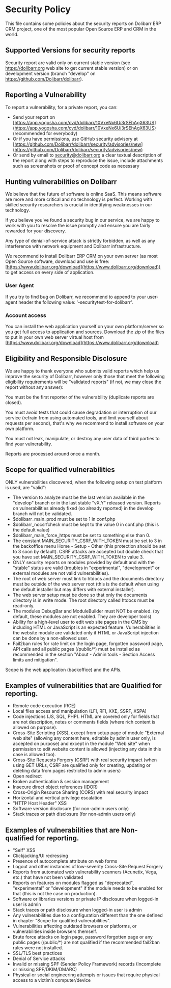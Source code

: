 # Security Policy

This file contains some policies about the security reports on Dolibarr ERP CRM project, one of the most popular Open Source ERP and CRM in the world.

## Supported Versions for security reports

Security report are valid only on current stable version (see https://dolibarr.org web site to get current stable version) or on development version (branch "develop" on https://github.com/Dolibarr/dolibarr).

## Reporting a Vulnerability

To report a vulnerability, for a private report, you can:

- Send your report on [https://app.yogosha.com/cvd/dolibarr/10VxeNx6Ui3rSEhAgX63US](https://app.yogosha.com/cvd/dolibarr/10VxeNx6Ui3rSEhAgX63US) (recommended for everybody)
- Or if you have permissions, use GitHub security advisory at [https://github.com/Dolibarr/dolibarr/security/advisories/new](https://github.com/Dolibarr/dolibarr/security/advisories/new)
- Or send by email to security@dolibarr.org a clear textual description of the report along with steps to reproduce the issue, include attachments such as screenshots or proof of concept code as necessary

## Hunting vulnerabilities on Dolibarr

We believe that the future of software is online SaaS. This means software are more and more critical and no technology is perfect. Working with skilled security researchers is crucial in identifying weaknesses in our technology.

If you believe you've found a security bug in our service, we are happy to work with you to resolve the issue promptly and ensure you are fairly rewarded for your discovery.

Any type of denial-of-service attack is strictly forbidden, as well as any interference with network equipment and Dolibarr infrastructure.

We recommend to install Dolibarr ERP CRM on your own server (as most Open Source software, download and use is free: [https://www.dolibarr.org/download](https://www.dolibarr.org/download)) to get access on every side of application.

### User Agent

If you try to find bug on Dolibarr, we recommend to append to your user-agent header the following value: '-securitytest-for-dolibarr'.

### Account access

You can install the web application yourself on your own platform/server so you get full access to application and sources. Download the zip of the files to put in your own web server virtual host from [https://www.dolibarr.org/download](https://www.dolibarr.org/download)

## Eligibility and Responsible Disclosure

We are happy to thank everyone who submits valid reports which help us improve the security of Dolibarr, however only those that meet the following eligibility requirements will be "validated reports" (if not, we may close the report without any answer):

You must be the first reporter of the vulnerability (duplicate reports are closed).

You must avoid tests that could cause degradation or interruption of our service (refrain from using automated tools, and limit yourself about requests per second), that's why we recommend to install software on your own platform.

You must not leak, manipulate, or destroy any user data of third parties to find your vulnerability.

Reports are processed around once a month.

## Scope for qualified vulnerabilities

ONLY vulnerabilities discovered, when the following setup on test platform is used, are "valid":

* The version to analyze must be the last version available in the "develop" branch or in the last stable "vX.Y" released version. Reports on vulnerabilities already fixed (so already reported) in the develop branch will not be validated.   
* $dolibarr_main_prod must be set to 1 in conf.php
* $dolibarr_nocsrfcheck must be kept to the value 0 in conf.php (this is the default value)
* $dolibarr_main_force_https must be set to something else than 0.
* The constant MAIN_SECURITY_CSRF_WITH_TOKEN must be set to 3 in the backoffice menu Home - Setup - Other (this protection should be set to 3 soon by default). CSRF attacks are accepted but
 double check that you have set MAIN_SECURITY_CSRF_WITH_TOKEN to value 3.
* ONLY security reports on modules provided by default and with the "stable" status are valid (troubles in "experimental", "development" or external modules are not valid vulnerabilities).
* The root of web server must link to htdocs and the documents directory must be outside of the web server root (this is the default when using the default installer but may differs with external installer).
* The web server setup must be done so that only the documents directory is in write mode. The root directory called htdocs must be read-only.
* The modules DebugBar and ModuleBuilder must NOT be enabled. (by default, these modules are not enabled. They are developer tools)
* Ability for a high-level user to edit web site pages in the CMS by including HTML or JavaScript is an expected feature. Vulnerabilities in the website module are validated only if HTML or JavaScript injection can be done by a non-allowed user.
* Fail2ban rules for rate limit on the login page, forgotten password page, API calls and all public pages (/public/*) must be installed as recommended in the section "About - Admin tools - Section Access limits and mitigation".

Scope is the web application (backoffice) and the APIs.

## Examples of vulnerabilities that are Qualified for reporting.

* Remote code execution (RCE)
* Local files access and manipulation (LFI, RFI, XXE, SSRF, XSPA)
* Code injections (JS, SQL, PHP). HTML are covered only for fields that are not description, notes or comments fields (where rich content is allowed on purpose).
* Cross-Site Scripting (XSS), except from setup page of module "External web site" (allowing any content here, editable by admin user only, is accepted on purpose) and except in the module "Web site" when permission to edit website content is allowed (injecting any data in this case is allowed too).
* Cross-Site Requests Forgery (CSRF) with real security impact (when using GET URLs, CSRF are qualified only for creating, updating or deleting data from pages restricted to admin users)
* Open redirect
* Broken authentication & session management
* Insecure direct object references (IDOR)
* Cross-Origin Resource Sharing (CORS) with real security impact
* Horizontal and vertical privilege escalation
* "HTTP Host Header" XSS
* Software version disclosure (for non-admin users only)
* Stack traces or path disclosure (for non-admin users only)

## Examples of vulnerabilities that are Non-qualified for reporting.

* "Self" XSS
* Clickjacking/UI redressing
* Presence of autocomplete attribute on web forms
* Logout and other instances of low-severity Cross-Site Request Forgery
* Reports from automated web vulnerability scanners (Acunetix, Vega, etc.) that have not been validated
* Reports on features on modules flagged as "deprecated", "experimental" or "development" if the module needs to be enabled for that (this is not the case on production).
* Software or libraries versions or private IP disclosure when logged-in user is admin
* Stack traces or path disclosure when logged-in user is admin
* Any vulnerabilities due to a configuration different than the one defined in chapter "Scope for qualified vulnerabilities".
* Vulnerabilities affecting outdated browsers or platforms, or vulnerabilities inside browsers themself.
* Brute force attacks on login page, password forgotten page or any public pages (/public/*) are not qualified if the recommended fail2ban rules were not installed.  
* SSL/TLS best practices
* Denial of Service attacks
* Invalid or missing SPF (Sender Policy Framework) records (Incomplete or missing SPF/DKIM/DMARC)
* Physical or social engineering attempts or issues that require physical access to a victim’s computer/device
